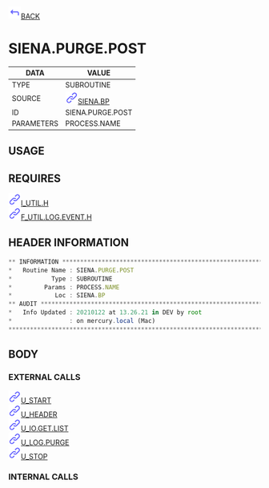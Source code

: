 <img src="../.resources/themes/unicons-line-6563ff/corner-up-left-alt.svg" alt="BACK" width="25" />[BACK](../DOCS/SIENA.BP.md)  
# SIENA.PURGE.POST  
|DATA|VALUE|
| --- | --- |
|TYPE|SUBROUTINE|
|SOURCE|<img src="../.resources/themes/unicons-line-6563ff/link.svg" alt="SIENA.BP" width="25" />[SIENA.BP](../DOCS/SIENA.BP.md)|
|ID|SIENA.PURGE.POST|
|PARAMETERS|PROCESS.NAME|
    
## USAGE  
  
## REQUIRES  
<img src="../.resources/themes/unicons-line-6563ff/link.svg" alt="I_UTIL.H" width="25" />[I_UTIL.H](../DOCS.PAGE/I_UTIL.H.md)  
<img src="../.resources/themes/unicons-line-6563ff/link.svg" alt="F_UTIL.LOG.EVENT.H" width="25" />[F_UTIL.LOG.EVENT.H](../DOCS.PAGE/F_UTIL.LOG.EVENT.H.md)  
    
## HEADER INFORMATION  
```javascript
** INFORMATION ****************************************************************
*   Routine Name : SIENA.PURGE.POST
*           Type : SUBROUTINE
*         Params : PROCESS.NAME
*            Loc : SIENA.BP
** AUDIT **********************************************************************
*   Info Updated : 20210122 at 13.26.21 in DEV by root
*                : on mercury.local (Mac)
*******************************************************************************

```
## BODY  
### EXTERNAL CALLS  
<img src="../.resources/themes/unicons-line-6563ff/link.svg" alt="U_START" width="25" />[U_START](../DOCS.PAGE/U_START.md)  
<img src="../.resources/themes/unicons-line-6563ff/link.svg" alt="U_HEADER" width="25" />[U_HEADER](../DOCS.PAGE/U_HEADER.md)  
<img src="../.resources/themes/unicons-line-6563ff/link.svg" alt="U_IO.GET.LIST" width="25" />[U_IO.GET.LIST](../DOCS.PAGE/U_IO.GET.LIST.md)  
<img src="../.resources/themes/unicons-line-6563ff/link.svg" alt="U_LOG.PURGE" width="25" />[U_LOG.PURGE](../DOCS.PAGE/U_LOG.PURGE.md)  
<img src="../.resources/themes/unicons-line-6563ff/link.svg" alt="U_STOP" width="25" />[U_STOP](../DOCS.PAGE/U_STOP.md)  
### INTERNAL CALLS  
  
